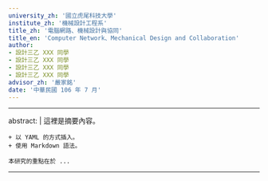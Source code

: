 ```yaml
---
university_zh: '國立虎尾科技大學'
institute_zh: '機械設計工程系'
title_zh: '電腦網路、機械設計與協同'
title_en: 'Computer Network、Mechanical Design and Collaboration'
author:
- 設計三乙 XXX 同學
- 設計三乙 XXX 同學
- 設計三乙 XXX 同學
- 設計三乙 XXX 同學
advisor_zh: '嚴家銘'
date: '中華民國 106 年 7 月'
---
```


---
abstract: |
    這裡是摘要內容。
    
    + 以 YAML 的方式插入。
    + 使用 Markdown 語法。
    
    本研究的重點在於 ...
---

